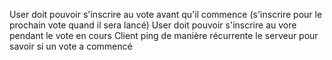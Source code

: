 User doit pouvoir s'inscrire au vote avant qu'il commence (s'inscrire pour le prochain vote quand il sera lancé)
User doit pouvoir s'inscrire au vore pendant le vote en cours
Client ping de manière récurrente le serveur pour savoir si un vote a commencé